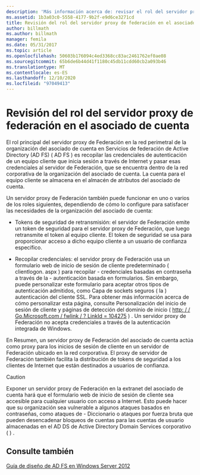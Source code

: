 ```yaml
---
description: 'Más información acerca de: revisar el rol del servidor proxy de Federación en el asociado de cuenta'
ms.assetid: 1b3a03c0-5558-4177-9b2f-e9d6ce3271cd
title: Revisión del rol del servidor proxy de federación en el asociado de cuenta
author: billmath
ms.author: billmath
manager: femila
ms.date: 05/31/2017
ms.topic: article
ms.openlocfilehash: 50603b176094c4ed3368cc83ac2461762ef0ae08
ms.sourcegitcommit: 65b6de6b44d41f1180c45db11cdd60cb2a093b46
ms.translationtype: MT
ms.contentlocale: es-ES
ms.lasthandoff: 12/10/2020
ms.locfileid: "97049413"
---
```

# <a name="review-the-role-of-the-federation-server-proxy-in-the-account-partner"></a>Revisión del rol del servidor proxy de federación en el asociado de cuenta

El rol principal del servidor proxy de Federación en la red perimetral de la organización del asociado de cuenta en Servicios de federación de Active Directory (AD FS) \( AD FS \) es recopilar las credenciales de autenticación de un equipo cliente que inicia sesión a través de Internet y pasar esas credenciales al servidor de Federación, que se encuentra dentro de la red corporativa de la organización del asociado de cuenta. La cuenta para el equipo cliente se almacena en el almacén de atributos del asociado de cuenta.

Un servidor proxy de Federación también puede funcionar en uno o varios de los roles siguientes, dependiendo de cómo lo configure para satisfacer las necesidades de la organización del asociado de cuenta:

-   Tokens de seguridad de retransmisión: el servidor de Federación emite un token de seguridad para el servidor proxy de Federación, que luego retransmite el token al equipo cliente. El token de seguridad se usa para proporcionar acceso a dicho equipo cliente a un usuario de confianza específico.

-   Recopilar credenciales: el servidor proxy de Federación usa un formulario web de inicio de sesión de cliente predeterminado \( clientlogon. aspx \) para recopilar \- credenciales basadas en contraseña a través de la \- autenticación basada en formularios. Sin embargo, puede personalizar este formulario para aceptar otros tipos de autenticación admitidos, como Capa de sockets seguros \( la \) autenticación del cliente SSL. Para obtener más información acerca de cómo personalizar esta página, consulte Personalización del inicio de sesión de cliente y páginas de detección del dominio de inicio \( [http: \/ \/ Go.Microsoft.com \/ fwlink \/ ? LinkId \= 104275](https://go.microsoft.com/fwlink/?LinkId=104275) \) . Un servidor proxy de Federación no acepta credenciales a través de la autenticación integrada de Windows.

En Resumen, un servidor proxy de Federación del asociado de cuenta actúa como proxy para los inicios de sesión de cliente en un servidor de Federación ubicado en la red corporativa. El proxy de servidor de Federación también facilita la distribución de tokens de seguridad a los clientes de Internet que están destinados a usuarios de confianza.

> [!CAUTION]
> Exponer un servidor proxy de Federación en la extranet del asociado de cuenta hará que el formulario web de inicio de sesión de cliente sea accesible para cualquier usuario con acceso a Internet. Esto puede hacer que su organización sea vulnerable a algunos ataques basados en contraseñas, como ataques de \- Diccionario o ataques por fuerza bruta que pueden desencadenar bloqueos de cuentas para las cuentas de usuario almacenadas en el AD DS de Active Directory Domain Services corporativo \( \) .


## <a name="see-also"></a>Consulte también
[Guía de diseño de AD FS en Windows Server 2012](AD-FS-Design-Guide-in-Windows-Server-2012.md)
